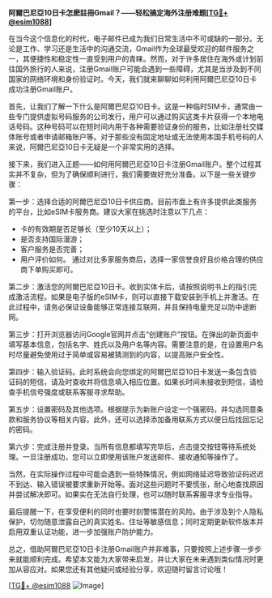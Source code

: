 **阿爾巴尼亞10日卡怎麽註冊Gmail？——轻松搞定海外注册难题[[TG💪+ @esim1088](https://t.me/s/esim1088)]**

在当今这个信息化的时代，电子邮件已成为我们日常生活中不可或缺的一部分。无论是工作、学习还是生活中的沟通交流，Gmail作为全球最受欢迎的邮件服务之一，其便捷性和稳定性一直受到用户的青睐。然而，对于许多居住在海外或计划前往国外旅行的人来说，注册Gmail账户可能会遇到一些障碍，尤其是当涉及到不同国家的网络环境和身份验证时。今天，我们就来聊聊如何利用阿爾巴尼亞10日卡成功注册Gmail账户。

首先，让我们了解一下什么是阿爾巴尼亞10日卡。这是一种临时SIM卡，通常由一些专门提供虚拟号码服务的公司发行，用户可以通过购买这类卡片获得一个本地电话号码。这种号码可以在短时间内用于各种需要验证身份的服务，比如注册社交媒体账号或者申请邮箱账户等。对于那些没有固定地址或无法使用本国手机号码的人来说，阿爾巴尼亞10日卡无疑是一个非常实用的选择。

接下来，我们进入正题——如何用阿爾巴尼亞10日卡注册Gmail账户。整个过程其实并不复杂，但为了确保顺利进行，我们需要做好充分准备。以下是一些关键步骤：

第一步：选择合适的阿爾巴尼亞10日卡供应商。目前市面上有许多提供此类服务的平台，比如eSIM卡服务商。建议大家在挑选时注意以下几点：
- 卡的有效期是否足够长（至少10天以上）；
- 是否支持国际漫游；
- 客户服务是否完善；
- 用户评价如何。
通过对比多家服务商后，选择一家信誉良好且价格合理的供应商下单购买即可。

第二步：激活您的阿爾巴尼亞10日卡。收到实体卡后，请按照说明书上的指引完成激活流程。如果是电子版的eSIM卡，则可以直接下载安装到手机上并激活。在此过程中，请务必保证设备能够正常连接互联网，并且保持电量充足以防中途断网。

第三步：打开浏览器访问Google官网并点击“创建账户”按钮。在弹出的新页面中填写基本信息，包括名字、姓氏以及用户名等内容。需要注意的是，在设置用户名时尽量避免使用过于简单或容易被猜测到的内容，以提高账户安全性。

第四步：输入验证码。此时系统会向您绑定的阿爾巴尼亞10日卡发送一条包含验证码的短信，请及时查收并将信息填入相应位置。如果长时间未接收到短信，请检查手机信号强度或联系客服寻求帮助。

第五步：设置密码及其他选项。根据提示为新账户设定一个强密码，并勾选同意条款和服务协议等相关内容。此外，还可以选择添加备用联系方式以便日后找回忘记的密码。

第六步：完成注册并登录。当所有信息都填写完毕后，点击提交按钮等待系统处理。一旦注册成功，您可以立即使用该账户发送邮件、接收通知等操作了。

当然，在实际操作过程中可能会遇到一些特殊情况，例如网络延迟导致验证码迟迟不到达、输入错误被要求重新开始等。面对这些问题时不要慌张，耐心地查找原因并尝试解决即可。如果实在无法自行处理，也可以随时联系客服寻求专业指导。

最后提醒一下，在享受便利的同时也要时刻警惕潜在的风险。由于涉及到个人隐私保护，切勿随意泄露自己的真实姓名、住址等敏感信息；同时定期更新软件版本并启用双重认证功能，进一步加强账户防护能力。

总之，借助阿爾巴尼亞10日卡注册Gmail账户并非难事，只要按照上述步骤一步步来就能顺利完成。希望本文能为大家带来启发，并让大家在未来遇到类似情况时更加从容应对。如果您还有其他疑问或经验分享，欢迎随时留言讨论哦！

[[TG💪+ @esim1088](https://t.me/s/esim1088) ![Image](https://i.postimg.cc/4NQfJmqS/Snipaste-2025-05-13-00-14-12.png)]